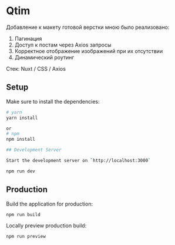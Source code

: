 # Qtim
Добавление к макету готовой верстки мною было реализовано:

1. Пагинация
2. Доступ к постам через Axios запросы
3. Корректное отображение изображений при их отсутствии
4. Динамический роутинг

Стек:  Nuxt / CSS / Axios

## Setup

Make sure to install the dependencies:

```bash
# yarn
yarn install

or
# npm
npm install

## Development Server

Start the development server on `http://localhost:3000`

npm run dev
```

## Production

Build the application for production:

```bash
npm run build
```

Locally preview production build:

```bash
npm run preview
```


